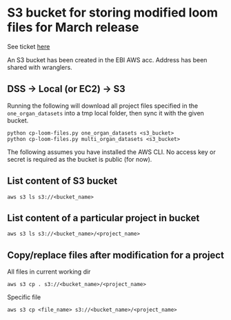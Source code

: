 # S3 bucket for storing modified loom files for March release

See ticket [here](https://app.zenhub.com/workspaces/ingest-dev-5cfe1cb26482e537cf35e8d1/issues/ebi-ait/hca-ebi-dev-team/54)

An S3 bucket has been created in the EBI AWS acc. Address has been shared with wranglers.

## DSS -> Local (or EC2) -> S3

Running the following will download all project files specified in the `one_organ_datasets` into a tmp local folder, 
then sync it with the given bucket. 

```shell script
python cp-loom-files.py one_organ_datasets <s3_bucket>
python cp-loom-files.py multi_organ_datasets <s3_bucket>
```

The following assumes you have installed the AWS CLI. No access key or secret is required as the bucket is public (for now).
## List content of S3 bucket
```shell script
aws s3 ls s3://<bucket_name>
```

## List content of a particular project in bucket
```shell script
aws s3 ls s3://<bucket_name>/<project_name>
```

## Copy/replace files after modification for a project

All files in current working dir
```shell script
aws s3 cp . s3://<bucket_name>/<project_name>
```

Specific file
```shell script
aws s3 cp <file_name> s3://<bucket_name>/<project_name>
```


